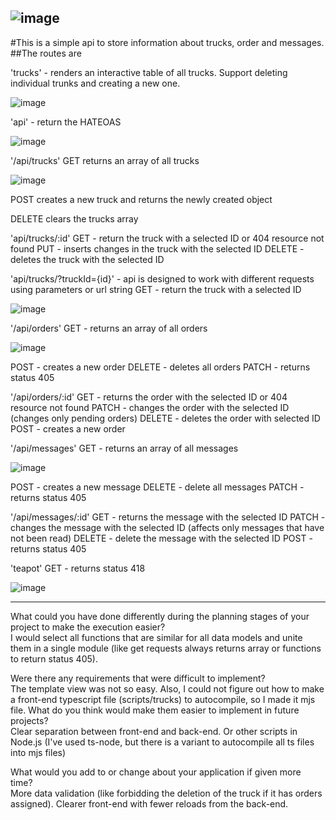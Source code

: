 ![image](https://github.com/user-attachments/assets/298ef9eb-b364-46d3-8994-2b10540e65c2)
---
#This is a simple api to store information about trucks, order and messages.
##The routes are

'trucks' - renders an interactive table of all trucks. Support deleting individual trunks and creating a new one.

![image](https://github.com/user-attachments/assets/5b9b1f1a-8921-4d26-ba17-f28bbae4e7f8)

'api' - return the HATEOAS

![image](https://github.com/user-attachments/assets/f8e341cb-41a8-4886-9a02-7b27dc524d43)

'/api/trucks' 
  GET returns an array of all trucks

  ![image](https://github.com/user-attachments/assets/c2776549-a4d6-4e26-9b53-75695f8e0f9c)

  POST creates a new truck and returns the newly created object

  DELETE clears the trucks array

'api/trucks/:id'
  GET - return the truck with a selected ID or 404 resource not found
  PUT - inserts changes in the truck with the selected ID
  DELETE - deletes the truck with the selected ID 
  
'api/trucks/?truckId={id}' - api is designed to work with different requests using parameters or url string
  GET - return the truck with a selected ID
  
  ![image](https://github.com/user-attachments/assets/57d264ec-e8d3-433d-87fe-a2a12b2cf830)


'/api/orders'
  GET - returns an array of all orders

  ![image](https://github.com/user-attachments/assets/77b83f20-7098-4223-911a-80d9f596ff43)
  
  POST - creates a new order
  DELETE - deletes all orders
  PATCH - returns status 405

'/api/orders/:id'
  GET - returns the order with the selected ID or 404 resource not found
  PATCH - changes the order with the selected ID (changes only pending orders)
  DELETE - deletes the order with selected ID
  POST - creates a new order

'/api/messages'
  GET - returns an array of all messages
  
  ![image](https://github.com/user-attachments/assets/b3662d7b-7abd-4ac8-9acd-f39b3120fe84)

  POST - creates a new message
  DELETE - delete all messages
  PATCH - returns status 405

'/api/messages/:id'
  GET - returns the message with the selected ID
  PATCH - changes the message with the selected ID (affects only messages that have not been read)
  DELETE - delete the message with the selected ID
  POST - returns status 405

'teapot'
  GET - returns status 418

  ![image](https://github.com/user-attachments/assets/fa377409-3c63-465b-9055-050fc0bea4a7)

---
What could you have done differently during the planning stages of your project to make the execution easier?<br/>
I would select all functions that are similar for all data models and unite them in a single module (like get requests always returns array or functions to return status 405).

Were there any requirements that were difficult to implement?<br/>
The template view was not so easy. Also, I could not figure out how to make a front-end typescript file (scripts/trucks) to autocompile, so I made it mjs file.
What do you think would make them easier to implement in future projects?<br/>
Clear separation between front-end and back-end. Or other scripts in Node.js (I've used ts-node, but there is a variant to autocompile all ts files into mjs files)

What would you add to or change about your application if given more time?<br/>
More data validation (like forbidding the deletion of the truck if it has orders assigned). Clearer front-end with fewer reloads from the back-end.


